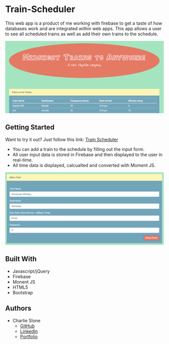# Train-Scheduler

This web app is a product of me working with firebase to get a taste of how databases work and are integrated within web apps. This app allows a user to see all scheduled trains as well as add their own trains to the schedule. 

![](media/main.png)

## Getting Started

Want to try it out?
Just follow this link: [Train Scheduler](https://ctslone.github.io/Train-Scheduler/)

* You can add a train to the schedule by filling out the input form.
* All user input data is stored in Firebase and then displayed to the user in real-time.
* All time data is displayed, calcualted and converted with Moment JS.

![](media/input.png)

## Built With

* Javascript/jQuery
* Firebase
* Monent JS
* HTML5
* Bootstrap

## Authors

* Charlie Slone
    * [GitHub](https://github.com/ctslone)
    * [LinkedIn](https://www.linkedin.com/in/charlie-slone-704311a9/)
    * [Portfolio](https://ctslone.github.io/Updated-Portfolio/)
